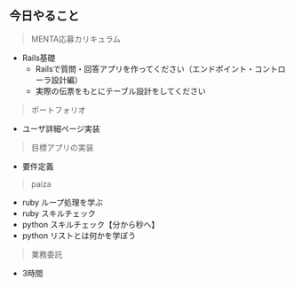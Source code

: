 ## 今日やること

> MENTA応募カリキュラム
- Rails基礎
  - Railsで質問・回答アプリを作ってください（エンドポイント・コントローラ設計編）
  - 実際の伝票をもとにテーブル設計をしてください
  
 

> ポートフォリオ
- ユーザ詳細ページ実装

> 目標アプリの実装
- 要件定義

> paiza
- ruby ループ処理を学ぶ
- ruby スキルチェック
- python スキルチェック【分から秒へ】
- python リストとは何かを学ぼう

> 業務委託
- 3時間

